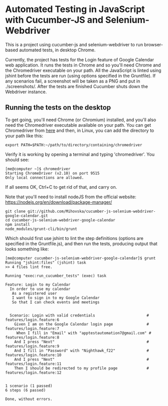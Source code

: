 # Automated Testing in JavaScript with Cucumber-JS and Selenium-Webdriver


This is a project using cucumber-js and selenium-webdriver to run browser-based automated tests, in desktop Chrome.


Currently, the project has tests for the Login feature of Google Calendar web application. It runs the tests in Chrome and so you'll need Chrome and the Chromedriver executable on your path. All the JavaScript is linted using jshint before the tests are run (using options specified in the Gruntfile). If any scenarios fail, a screenshot will be taken as a PNG and put in ./screenshots/. After the tests are finished Cucumber shuts down the Webdriver instance.

## Running the tests on the desktop

To get going, you'll need Chrome (or Chromium) installed, and you'll also need the Chromedriver executable available on your path. You can get Chromedriver from [here](http://chromedriver.storage.googleapis.com/index.html) and then, in Linux, you can add the directory to your path like this:

    export PATH=$PATH:~/path/to/directory/containing/chromedriver

Verify it is working by opening a terminal and typing 'chromedriver'. You should see:

    [me@computer ~]$ chromedriver
    Starting ChromeDriver (v2.10) on port 9515
    Only local connections are allowed.

If all seems OK, Ctrl+C to get rid of that, and carry on.

Note that you'll need to install nodeJS from the official website: https://nodejs.org/en/download/package-manager/


    git clone git://github.com/Mihovska/cucumber-js-selenium-webdriver-google-calendar.git
    cd cucumber-js-selenium-webdriver-google-calendar
    npm install
    node_modules/grunt-cli/bin/grunt

Which should first use jshint to lint the step definitions (options are specified in the Gruntfile.js), and then run the tests, producing output that looks something like:

    [me@computer cucumber-js-selenium-webdriver-google-calendar]$ grunt
    Running "jshint:files" (jshint) task
    >> 4 files lint free.

    Running "exec:run_cucumber_tests" (exec) task

    Feature: Login to my Calendar
      In order to use my calendar
       As a registered user
       I want to sign in to my Google Calendar
       So that I can check events and meetings


      Scenario: Login with valid credentials                       # features/login.feature:6
        Given I am on the Google Calendar login page               # features/login.feature:7
         When I fill in "Email" with "apptestautomation7@gmail.com" # features/login.feature:8
        And I press "Next"                                         # features/login.feature:9
        And I fill in "Password" with "Nighthawk_f22"              # features/login.feature:10
        And I press "Next"                                         # features/login.feature:11
        Then I should be redirected to my profile page             # features/login.feature:12


    1 scenario (1 passed)
    6 steps (6 passed)

    Done, without errors.